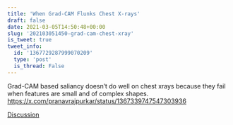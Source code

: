 ```yaml
---
title: 'When Grad-CAM Flunks Chest X-rays'
draft: false
date: 2021-03-05T14:50:48+00:00
slug: '202103051450-grad-cam-chest-xray'
is_tweet: true
tweet_info:
  id: '1367729287999070209'
  type: 'post'
  is_thread: False
---
```




Grad-CAM based saliancy doesn’t do well on chest xrays because they fail when features are small and of complex shapes. <https://x.com/pranavrajpurkar/status/1367339747547303936>

[Discussion](https://x.com/sytelus/status/1367729287999070209)
